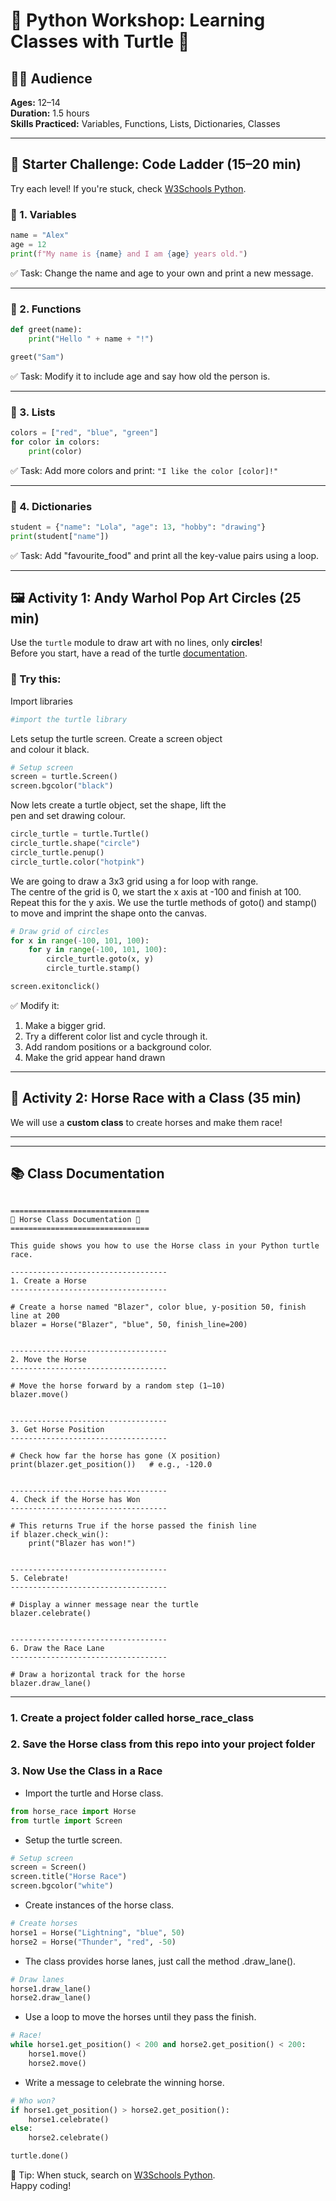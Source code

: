 
# 🐍 Python Workshop: Learning Classes with Turtle 🐢

## 👩‍🏫 Audience
**Ages:** 12–14  
**Duration:** 1.5 hours  
**Skills Practiced:** Variables, Functions, Lists, Dictionaries, Classes  

---

## 🧠 Starter Challenge: Code Ladder (15–20 min)

Try each level! If you're stuck, check [W3Schools Python](https://www.w3schools.com/python/).

### 🔢 1. Variables
```python
name = "Alex"
age = 12
print(f"My name is {name} and I am {age} years old.")
```
✅ Task: Change the name and age to your own and print a new message.

---

### 🧮 2. Functions
```python
def greet(name):
    print("Hello " + name + "!")

greet("Sam")
```
✅ Task: Modify it to include age and say how old the person is.

---

### 🎨 3. Lists
```python
colors = ["red", "blue", "green"]
for color in colors:
    print(color)
```
✅ Task: Add more colors and print: `"I like the color [color]!"`

---

### 🧾 4. Dictionaries
```python
student = {"name": "Lola", "age": 13, "hobby": "drawing"}
print(student["name"])
```
✅ Task: Add "favourite_food" and print all the key-value pairs using a loop.

---

## 🖼️ Activity 1: Andy Warhol Pop Art Circles (25 min)

Use the `turtle` module to draw art with no lines, only **circles**!         
Before you start, have a read of the turtle [documentation](https://docs.python.org/3/library/turtle.html#methods-of-rawturtle-turtle-and-corresponding-functions).

### 🧪 Try this:

Import libraries
```python
#import the turtle library
```
Lets setup the turtle screen. Create a screen object    
and colour it black.
```python
# Setup screen
screen = turtle.Screen()
screen.bgcolor("black")
```

Now lets create a turtle object, set the shape, lift the    
pen and set drawing colour.
```python
circle_turtle = turtle.Turtle()
circle_turtle.shape("circle")
circle_turtle.penup()
circle_turtle.color("hotpink")
```

We are going to draw a 3x3 grid using a for loop with range.     
The centre of the grid is 0, we start the x axis at -100 and finish at 100.       
Repeat this for the y axis. We use the turtle methods of goto() and stamp()     
to move and imprint the shape onto the canvas. 
```python
# Draw grid of circles
for x in range(-100, 101, 100):
    for y in range(-100, 101, 100):
        circle_turtle.goto(x, y)
        circle_turtle.stamp()

screen.exitonclick()
```

✅ Modify it:
1. Make a bigger grid.
2. Try a different color list and cycle through it.
3. Add random positions or a background color.
4. Make the grid appear hand drawn

---

## 🐎 Activity 2: Horse Race with a Class (35 min)

We will use a **custom class** to create horses and make them race!

---

---

## 📚 Class Documentation

```

===============================
🐎 Horse Class Documentation 🐎
===============================

This guide shows you how to use the Horse class in your Python turtle race.

-----------------------------------
1. Create a Horse
-----------------------------------

# Create a horse named "Blazer", color blue, y-position 50, finish line at 200
blazer = Horse("Blazer", "blue", 50, finish_line=200)


-----------------------------------
2. Move the Horse
-----------------------------------

# Move the horse forward by a random step (1–10)
blazer.move()


-----------------------------------
3. Get Horse Position
-----------------------------------

# Check how far the horse has gone (X position)
print(blazer.get_position())   # e.g., -120.0


-----------------------------------
4. Check if the Horse has Won
-----------------------------------

# This returns True if the horse passed the finish line
if blazer.check_win():
    print("Blazer has won!")


-----------------------------------
5. Celebrate!
-----------------------------------

# Display a winner message near the turtle
blazer.celebrate()


-----------------------------------
6. Draw the Race Lane
-----------------------------------

# Draw a horizontal track for the horse
blazer.draw_lane()

```

---

### 1. Create a project folder called horse_race_class

### 2. Save the Horse class from this repo into your project folder

### 3. Now Use the Class in a Race
- Import the turtle and Horse class.
```python
from horse_race import Horse
from turtle import Screen
```
- Setup the turtle screen.
```python
# Setup screen
screen = Screen()
screen.title("Horse Race")
screen.bgcolor("white")
```
- Create instances of the horse class.
```python
# Create horses
horse1 = Horse("Lightning", "blue", 50)
horse2 = Horse("Thunder", "red", -50)
```
- The class provides horse lanes, just call the method .draw_lane().
```python
# Draw lanes
horse1.draw_lane()
horse2.draw_lane()
```
- Use a loop to move the horses until they pass the finish.
```python
# Race!
while horse1.get_position() < 200 and horse2.get_position() < 200:
    horse1.move()
    horse2.move()
```
- Write a message to celebrate the winning horse.
```python
# Who won?
if horse1.get_position() > horse2.get_position():
    horse1.celebrate()
else:
    horse2.celebrate()

turtle.done()
```



🎯 Tip: When stuck, search on [W3Schools Python](https://www.w3schools.com/python/).  
Happy coding!
